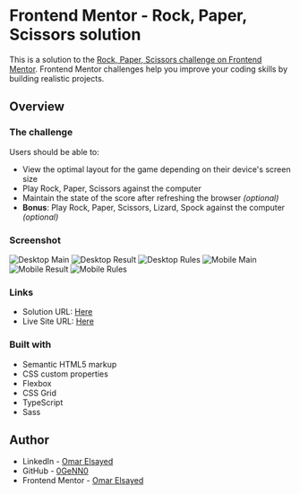 # Frontend Mentor - Rock, Paper, Scissors solution

This is a solution to the [Rock, Paper, Scissors challenge on Frontend Mentor](https://www.frontendmentor.io/challenges/rock-paper-scissors-game-pTgwgvgH). Frontend Mentor challenges help you improve your coding skills by building realistic projects.

## Overview

### The challenge

Users should be able to:

- View the optimal layout for the game depending on their device's screen size
- Play Rock, Paper, Scissors against the computer
- Maintain the state of the score after refreshing the browser _(optional)_
- **Bonus**: Play Rock, Paper, Scissors, Lizard, Spock against the computer _(optional)_

### Screenshot

![Desktop Main](./screenshots/desktop-main-page.png)
![Desktop Result](./screenshots/desktop-game-result.png)
![Desktop Rules](./screenshots/desktop-rules.png)
![Mobile Main](./screenshots/mobile-main-page.png)
![Mobile Result](./screenshots/mobile-game-result.png)
![Mobile Rules](./screenshots/mobile-rules.png)

### Links

- Solution URL: [Here](https://www.frontendmentor.io/solutions/advanced-rock-paper-scissors-with-typescript-and-sass-z2NBLUJSkT)
- Live Site URL: [Here](https://0genn0.github.io/rock-paper-scissors-advanced-with-typescript/)

### Built with

- Semantic HTML5 markup
- CSS custom properties
- Flexbox
- CSS Grid
- TypeScript
- Sass

## Author

- LinkedIn - [Omar Elsayed](https://www.linkedin.com/in/prog-omar-elsayed/)
- GitHub - [0GeNN0](https://github.com/0GeNN0)
- Frontend Mentor - [Omar Elsayed](https://www.frontendmentor.io/profile/0GeNN0)
